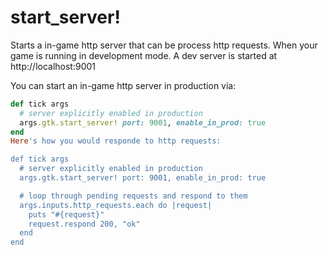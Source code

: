 # start_server!

Starts a in-game http server that can be process http requests. When your game is running in development mode. A dev server is started at http://localhost:9001

You can start an in-game http server in production via:

```ruby
def tick args
  # server explicitly enabled in production
  args.gtk.start_server! port: 9001, enable_in_prod: true
end
Here's how you would responde to http requests:

def tick args
  # server explicitly enabled in production
  args.gtk.start_server! port: 9001, enable_in_prod: true

  # loop through pending requests and respond to them
  args.inputs.http_requests.each do |request|
    puts "#{request}"
    request.respond 200, "ok"
  end
end
```
